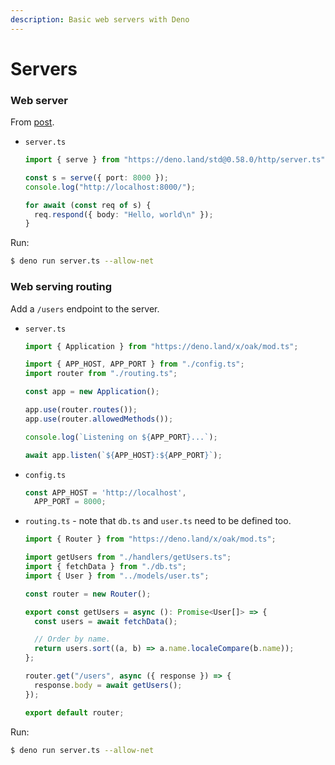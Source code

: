 ```yaml
---
description: Basic web servers with Deno
---
```

# Servers


### Web server

From [post](https://medium.com/@nikhilsharmarockstar21/getting-started-with-deno-js-fa2154f8657e).

- `server.ts`
    ```typescript
    import { serve } from "https://deno.land/std@0.58.0/http/server.ts";

    const s = serve({ port: 8000 });
    console.log("http://localhost:8000/");

    for await (const req of s) {
      req.respond({ body: "Hello, world\n" });
    }
    ```

Run:

```sh
$ deno run server.ts --allow-net
```


### Web serving routing

Add a `/users` endpoint to the server.

- `server.ts`
    ```typescript
    import { Application } from "https://deno.land/x/oak/mod.ts";

    import { APP_HOST, APP_PORT } from "./config.ts";
    import router from "./routing.ts";

    const app = new Application();

    app.use(router.routes());
    app.use(router.allowedMethods());

    console.log(`Listening on ${APP_PORT}...`);

    await app.listen(`${APP_HOST}:${APP_PORT}`);
    ```
- `config.ts`
    ```typescript
    const APP_HOST = 'http://localhost',
      APP_PORT = 8000;
    ```
- `routing.ts` - note that `db.ts` and `user.ts` need to be defined too.
    ```typescript
    import { Router } from "https://deno.land/x/oak/mod.ts";

    import getUsers from "./handlers/getUsers.ts";
    import { fetchData } from "./db.ts";
    import { User } from "../models/user.ts";

    const router = new Router();

    export const getUsers = async (): Promise<User[]> => {
      const users = await fetchData();

      // Order by name.
      return users.sort((a, b) => a.name.localeCompare(b.name));
    };

    router.get("/users", async ({ response }) => {
      response.body = await getUsers();
    });

    export default router;
    ```

Run:

```sh
$ deno run server.ts --allow-net
```
